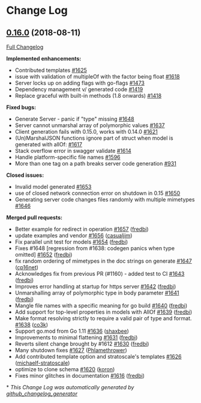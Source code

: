 # Change Log

## [0.16.0](https://github.com/babbage88/go-swagger/tree/0.16.0) (2018-08-11)
[Full Changelog](https://github.com/babbage88/go-swagger/compare/0.15.0...0.16.0)

**Implemented enhancements:**

- Contributed templates  [\#1625](https://github.com/babbage88/go-swagger/issues/1625)
- issue with validation of multipleOf with the factor being float [\#1618](https://github.com/babbage88/go-swagger/issues/1618)
- Server locks up on adding flags with go-flags [\#1473](https://github.com/babbage88/go-swagger/issues/1473)
- Dependency management v/ generated code [\#1419](https://github.com/babbage88/go-swagger/issues/1419)
- Replace graceful with built-in methods \(1.8 onwards\) [\#1418](https://github.com/babbage88/go-swagger/issues/1418)

**Fixed bugs:**

- Generate Server - panic if "type" missing [\#1648](https://github.com/babbage88/go-swagger/issues/1648)
- Server cannot unmarshal array of polymorphic values [\#1637](https://github.com/babbage88/go-swagger/issues/1637)
- Client generation fails with 0.15.0, works with 0.14.0 [\#1621](https://github.com/babbage88/go-swagger/issues/1621)
- \(Un\)MarshalJSON functions ignore part of struct when model is generated with allOf: [\#1617](https://github.com/babbage88/go-swagger/issues/1617)
- Stack overflow error in swagger validate [\#1614](https://github.com/babbage88/go-swagger/issues/1614)
- Handle platform-specific file names [\#1596](https://github.com/babbage88/go-swagger/issues/1596)
- More than one tag on a path breaks server code generation [\#931](https://github.com/babbage88/go-swagger/issues/931)

**Closed issues:**

- Invalid model generated [\#1653](https://github.com/babbage88/go-swagger/issues/1653)
- use of closed network connection error on shutdown in 0.15 [\#1650](https://github.com/babbage88/go-swagger/issues/1650)
- Generating server code changes files randomly with multiple mimetypes [\#1646](https://github.com/babbage88/go-swagger/issues/1646)

**Merged pull requests:**

- Better example for redirect in operation [\#1657](https://github.com/babbage88/go-swagger/pull/1657) ([fredbi](https://github.com/fredbi))
- update examples and vendor [\#1656](https://github.com/babbage88/go-swagger/pull/1656) ([casualjim](https://github.com/casualjim))
- Fix parallel unit test for models  [\#1654](https://github.com/babbage88/go-swagger/pull/1654) ([fredbi](https://github.com/fredbi))
- Fixes \#1648 \[regression from \#1638: codegen panics when type omitted\] [\#1652](https://github.com/babbage88/go-swagger/pull/1652) ([fredbi](https://github.com/fredbi))
- fix random ordering of mimetypes in the doc strings on generate [\#1647](https://github.com/babbage88/go-swagger/pull/1647) ([cp16net](https://github.com/cp16net))
- Acknowledges fix from previous PR \(\#1160\) - added test to CI [\#1643](https://github.com/babbage88/go-swagger/pull/1643) ([fredbi](https://github.com/fredbi))
- Improves error handling at startup for https server [\#1642](https://github.com/babbage88/go-swagger/pull/1642) ([fredbi](https://github.com/fredbi))
- Unmarshalling array of polymorphic type in body parameter [\#1641](https://github.com/babbage88/go-swagger/pull/1641) ([fredbi](https://github.com/fredbi))
- Mangle file names with a specific meaning for go build [\#1640](https://github.com/babbage88/go-swagger/pull/1640) ([fredbi](https://github.com/fredbi))
- Add support for top-level properties in models with AllOf [\#1639](https://github.com/babbage88/go-swagger/pull/1639) ([fredbi](https://github.com/fredbi))
- Make format resolving strictly to require a valid pair of type and format. [\#1638](https://github.com/babbage88/go-swagger/pull/1638) ([co3k](https://github.com/co3k))
- Support go.mod from Go 1.11 [\#1636](https://github.com/babbage88/go-swagger/pull/1636) ([shaxbee](https://github.com/shaxbee))
- Improvements to minimal flattening [\#1631](https://github.com/babbage88/go-swagger/pull/1631) ([fredbi](https://github.com/fredbi))
- Reverts silent change brought by \#1612 [\#1630](https://github.com/babbage88/go-swagger/pull/1630) ([fredbi](https://github.com/fredbi))
- Many shutdown fixes [\#1627](https://github.com/babbage88/go-swagger/pull/1627) ([Phlamethrower](https://github.com/Phlamethrower))
- Add contributed template option and stratoscale's templates [\#1626](https://github.com/babbage88/go-swagger/pull/1626) ([michaelf-stratoscale](https://github.com/michaelf-stratoscale))
- optimize to clone schema [\#1620](https://github.com/babbage88/go-swagger/pull/1620) ([koron](https://github.com/koron))
- Fixes minor glitches in documentation [\#1616](https://github.com/babbage88/go-swagger/pull/1616) ([fredbi](https://github.com/fredbi))


\* *This Change Log was automatically generated by [github_changelog_generator](https://github.com/skywinder/Github-Changelog-Generator)*